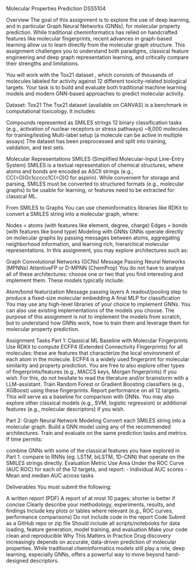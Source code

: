 Molecular Properties Prediction
DSS5104


Overview
The goal of this assignment is to explore the use of deep learning, and in particular Graph Neural Networks (GNNs), for molecular property prediction. While traditional cheminformatics has relied on handcrafted features like molecular fingerprints, recent advances in graph-based learning allow us to learn directly from the molecular graph structure. This assignment challenges you to understand both paradigms, classical feature engineering and deep graph representation learning, and critically compare their strengths and limitations.

You will work with the Tox21 dataset , which consists of thousands of molecules labeled for activity against 12 different toxicity-related biological targets. Your task is to build and evaluate both traditional machine learning models and modern GNN-based approaches to predict molecular activity.

Dataset: Tox21
The Tox21 dataset (available on CANVAS) is a benchmark in computational toxicology. It includes:

Compounds represented as SMILES strings
12 binary classification tasks (e.g., activation of nuclear receptors or stress pathways)
~8,000 molecules for training/testing
Multi-label setup (a molecule can be active in multiple assays)
The dataset has been preprocessed and split into training, validation, and test sets.

Molecular Representations
SMILES (Simplified Molecular-Input Line-Entry System)
SMILES is a textual representation of chemical structures, where atoms and bonds are encoded as ASCII strings (e.g., CC(=O)Oc1ccccc1C(=O)O for aspirin). While convenient for storage and parsing, SMILES must be converted to structured formats (e.g., molecular graphs) to be usable for learning, or features need to be extracted for classical ML.

From SMILES to Graphs
You can use cheminformatics libraries like RDKit to convert a SMILES string into a molecular graph, where:

Nodes = atoms (with features like element, degree, charge)
Edges = bonds (with features like bond type)
Modeling with GNNs
GNNs operate directly on molecular graphs by passing messages between atoms, aggregating neighborhood information, and learning rich, hierarchical molecular representations. In this assignment, you may explore architectures such as:

Graph Convolutional Networks (GCNs)
Message Passing Neural Networks (MPNNs)
AttentiveFP or D-MPNN (ChemProp)
You do not have to analyse all of these architectures: choose one or two that you find interesting and implement them. These models typically include:

Atom/bond featurization
Message passing layers
A readout/pooling step to produce a fixed-size molecular embedding
A final MLP for classification
You may use any high-level libraries of your choice to implement GNNs. You can also use existing implementations of the models you choose. The purpose of this assignment is not to implement the models from scratch, but to understand how GNNs work, how to train them and leverage them for molecular property prediction.

Assignment Tasks
Part 1: Classical ML Baseline with Molecular Fingerprints
Use RDKit to compute ECFP4 (Extended Connectivity Fingerprints) for all molecules: these are features that characterize the local environment of each atom in the molecule. ECFP4 is a widely used fingerprint for molecular similarity and property prediction. You are free to also explore other types of fingerprints/features (e.g., MACCS keys, Morgan fingerprints) if you wish. For this, do not hesitate to read the literature and/or brainstorm with a LLM-assistant.
Train Random Forest or Gradient Boosting classifiers (e.g., XGBoost) using these fingerprints.
Report performance on all 12 targets.
This will serve as a baseline for comparison with GNNs. You may also explore other classical models (e.g., SVM, logistic regression) or additional features (e.g., molecular descriptors) if you wish.

Part 2: Graph Neural Network Modeling
Convert each SMILES string into a molecular graph.
Build a GNN model using any of the recommended architectures.
Train and evaluate on the same prediction tasks and metrics.
If time permits:

combine GNNs with some of the classical features you have explored in Part 1.
compare to RNNs (eg. LSTM, biLSTM, 1D-CNN) that operate on the SMILES strings directly.
Evaluation Metric
Use Area Under the ROC Curve (AUC ROC) for each of the 12 targets, and report: - Individual AUC scores - Mean and median AUC across tasks

Deliverables
You must submit the following:

A written report (PDF)
A report of at most 10 pages; shorter is better if concise
Clearly describe your methodology, experiments, results, and findings
Include key plots or tables where relevant (e.g., ROC curves, performance comparisons)
Do not include code in the report
Code
Submit as a GitHub repo or zip file
Should include all scripts/notebooks for data loading, feature generation, model training, and evaluation
Make your code clean and reproducible
Why This Matters in Practice
Drug discovery increasingly depends on accurate, data-driven prediction of molecular properties. While traditional cheminformatics models still play a role, deep learning, especially GNNs, offers a powerful way to move beyond hand-designed descriptors.
